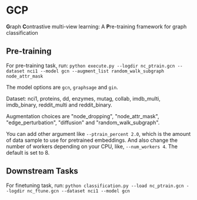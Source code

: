 # GCP
**G**raph **C**ontrastive multi-view learning: A **P**re-training framework for graph classification

## Pre-training
For pre-training task, run:
`python execute.py --logdir nc_ptrain.gcn --dataset nci1 --model gcn --augment_list random_walk_subgraph  node_attr_mask`

The model options are `gcn`, `graphsage` and `gin`.

Dataset: nci1, proteins, dd, enzymes, mutag, collab, imdb_multi, imdb_binary, reddit_multi and reddit_binary.

Augmentation choices are "node_dropping", "node_attr_mask", "edge_perturbation", "diffusion" and  "random_walk_subgraph".

You can add other argument like `--ptrain_percent 2.0`, which is the amount of data sample to use for pretrained embeddings. And also change the number of workers depending on your CPU, like, `--num_workers 4`. The default is set to 8. 

## Downstream Tasks
For finetuning task, run:
`python classification.py --load nc_ptrain.gcn --logdir nc_ftune.gcn --dataset nci1 --model gcn`


